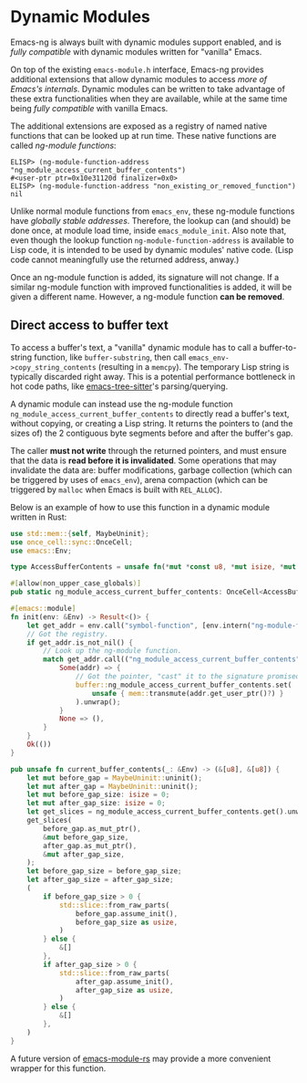 # Dynamic Modules

Emacs-ng is always built with dynamic modules support enabled, and is *fully compatible* with dynamic modules written for "vanilla" Emacs.

On top of the existing `emacs-module.h` interface, Emacs-ng provides additional extensions that allow dynamic modules to access *more of Emacs's internals*. Dynamic modules can be written to take advantage of these extra functionalities when they are available, while at the same time being *fully compatible* with vanilla Emacs.

The additional extensions are exposed as a registry of named native functions that can be looked up at run time. These native functions are called *ng-module functions*:

```emacs-lisp
ELISP> (ng-module-function-address "ng_module_access_current_buffer_contents")
#<user-ptr ptr=0x10e31120d finalizer=0x0>
ELISP> (ng-module-function-address "non_existing_or_removed_function")
nil
```

Unlike normal module functions from `emacs_env`,  these ng-module functions have *globally stable addresses*. Therefore, the lookup can (and should) be done once, at module load time, inside `emacs_module_init`. Also note that, even though the lookup function `ng-module-function-address` is available to Lisp code, it is intended to be used by dynamic modules' native code. (Lisp code cannot meaningfully use the returned address, anway.)

Once an ng-module function is added, its signature will not change. If a similar ng-module function with improved functionalities is added, it will be given a different name. However, a ng-module function **can be removed**.

## Direct access to buffer text

To access a buffer's text, a "vanilla" dynamic module has to call a buffer-to-string function, like `buffer-substring`, then call `emacs_env->copy_string_contents` (resulting in a `memcpy`). The temporary Lisp string is typically discarded right away. This is a potential performance bottleneck in hot code paths, like [emacs-tree-sitter](https://github.com/ubolonton/emacs-tree-sitter)'s parsing/querying.

A dynamic module can instead use the ng-module function `ng_module_access_current_buffer_contents` to directly read a buffer's text, without copying, or creating a Lisp string. It returns the pointers to (and the sizes of) the 2 contiguous byte segments before and after the buffer's gap.

The caller **must not write** through the returned pointers, and must ensure that the data is **read before it is invalidated**. Some operations that may invalidate the data are: buffer modifications, garbage collection (which can be triggered by uses of `emacs_env`), arena compaction (which can be triggered by `malloc` when Emacs is built with `REL_ALLOC`).

Below is an example of how to use this function in a dynamic module written in Rust:

```rust
use std::mem::{self, MaybeUninit};
use once_cell::sync::OnceCell;
use emacs::Env;

type AccessBufferContents = unsafe fn(*mut *const u8, *mut isize, *mut *const u8, *mut isize);

#[allow(non_upper_case_globals)]
pub static ng_module_access_current_buffer_contents: OnceCell<AccessBufferContents> = OnceCell::new();

#[emacs::module]
fn init(env: &Env) -> Result<()> {
    let get_addr = env.call("symbol-function", [env.intern("ng-module-function-address")?])?;
    // Got the registry.
    if get_addr.is_not_nil() {
        // Look up the ng-module function.
        match get_addr.call(("ng_module_access_current_buffer_contents",))?.into_rust::<Option<Value>>()? {
            Some(addr) => {
                // Got the pointer, "cast" it to the signature promised by ng-module.
                buffer::ng_module_access_current_buffer_contents.set(
                    unsafe { mem::transmute(addr.get_user_ptr()?) }
                ).unwrap();
            }
            None => (),
        }
    }
    Ok(())
}

pub unsafe fn current_buffer_contents(_: &Env) -> (&[u8], &[u8]) {
    let mut before_gap = MaybeUninit::uninit();
    let mut after_gap = MaybeUninit::uninit();
    let mut before_gap_size: isize = 0;
    let mut after_gap_size: isize = 0;
    let get_slices = ng_module_access_current_buffer_contents.get().unwrap();
    get_slices(
        before_gap.as_mut_ptr(),
        &mut before_gap_size,
        after_gap.as_mut_ptr(),
        &mut after_gap_size,
    );
    let before_gap_size = before_gap_size;
    let after_gap_size = after_gap_size;
    (
        if before_gap_size > 0 {
            std::slice::from_raw_parts(
                before_gap.assume_init(),
                before_gap_size as usize,
            )
        } else {
            &[]
        },
        if after_gap_size > 0 {
            std::slice::from_raw_parts(
                after_gap.assume_init(),
                after_gap_size as usize,
            )
        } else {
            &[]
        },
    )
}
```

A future version of [emacs-module-rs](https://github.com/ubolonton/emacs-module-rs/) may provide a more convenient wrapper for this function.
